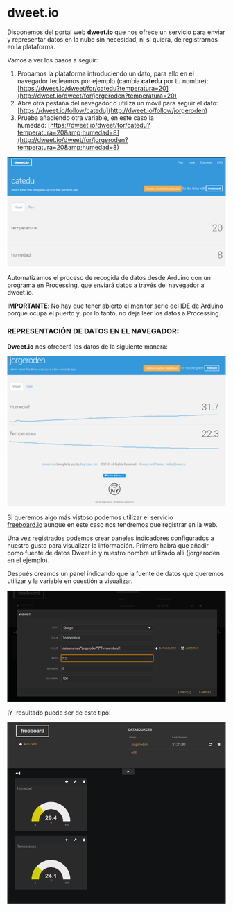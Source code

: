 
# dweet.io

Disponemos del portal web **dweet.io** que nos ofrece un servicio para enviar y representar datos en la nube sin necesidad, ni si quiera, de registrarnos en la plataforma.

Vamos a ver los pasos a seguir:

1. Probamos la plataforma introduciendo un dato, para ello en el navegador tecleamos por ejemplo (cambia **catedu** por tu nombre): [https://dweet.io/dweet/for/catedu?temperatura=20](http://dweet.io/dweet/for/jorgeroden?temperatura=20)
1. Abre otra pestaña del navegador o utiliza un móvil para seguir el dato: [https://dweet.io/follow/catedu](http://dweet.io/follow/jorgeroden)
1. Prueba añadiendo otra variable, en este caso la humedad: [https://dweet.io/dweet/for/catedu?temperatura=20&amp;humedad=8](http://dweet.io/dweet/for/jorgeroden?temperatura=20&amp;humedad=8)

![](img/2017-10-10_19_44_57-dweet.io_-_Share_your_thing-_like_it_aint_no_thang..png)

Automatizamos el proceso de recogida de datos desde Arduino con un programa en Processing, que enviará datos a través del navegador a dweet.io.

**IMPORTANTE**: No hay que tener abierto el monitor serie del IDE de Arduino porque ocupa el puerto y, por lo tanto, no deja leer los datos a Processing.

### REPRESENTACIÓN DE DATOS EN EL NAVEGADOR:

**Dweet.io** nos ofrecerá los datos de la siguiente manera:

![](img/dweetio-jorgeroden-2.png)

Si queremos algo más vistoso podemos utilizar el servicio [freeboard.io](freeboard.io) aunque en este caso nos tendremos que registrar en la web.

Una vez registrados podemos crear paneles indicadores configurados a nuestro gusto para visualizar la información. Primero habrá que añadir como fuente de datos Dweet.io y nuestro nombre utilizado allí (jorgeroden en el ejemplo).

Después creamos un panel indicando que la fuente de datos que queremos utilizar y la variable en cuestión a visualizar. 

![](img/freeb-1.png)

¡Y  resultado puede ser de este tipo!

![](img/freeb-2.png)

